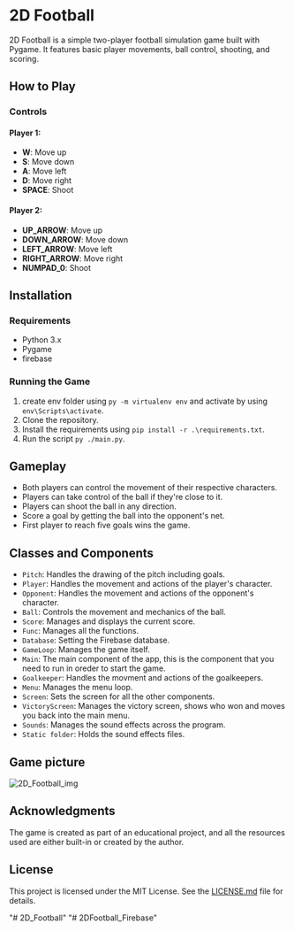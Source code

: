 # 2D Football

2D Football is a simple two-player football simulation game built with Pygame. It features basic player movements, ball control, shooting, and scoring.

## How to Play

### Controls

#### Player 1:
- **W**: Move up
- **S**: Move down
- **A**: Move left
- **D**: Move right
- **SPACE**: Shoot

#### Player 2:
- **UP_ARROW**: Move up
- **DOWN_ARROW**: Move down
- **LEFT_ARROW**: Move left
- **RIGHT_ARROW**: Move right
- **NUMPAD_0**: Shoot

## Installation

### Requirements
- Python 3.x
- Pygame
- firebase

### Running the Game

1. create env folder using `py -m virtualenv env` and activate by using `env\Scripts\activate`.
2. Clone the repository.
3. Install the requirements using `pip install -r .\requirements.txt`.
4. Run the script `py ./main.py`.

## Gameplay

- Both players can control the movement of their respective characters.
- Players can take control of the ball if they're close to it.
- Players can shoot the ball in any direction.
- Score a goal by getting the ball into the opponent's net.
- First player to reach five goals wins the game.

## Classes and Components

- `Pitch`: Handles the drawing of the pitch including goals.
- `Player`: Handles the movement and actions of the player's character.
- `Opponent`: Handles the movement and actions of the opponent's character.
- `Ball`: Controls the movement and mechanics of the ball.
- `Score`: Manages and displays the current score.
- `Func`: Manages all the functions.
- `Database`: Setting the Firebase database.
- `GameLoop`: Manages the game itself.
- `Main`: The main component of the app, this is the component that you need to run in oreder to start the game.
- `Goalkeeper`: Handles the movment and actions of the goalkeepers.
- `Menu`: Manages the menu loop.
- `Screen`: Sets the screen for all the other components.
- `VictoryScreen`: Manages the victory screen, shows who won and moves you back into the main menu.
- `Sounds`: Manages the sound effects across the program.
- `Static folder`: Holds the sound effects files.

## Game picture
![2D_Football_img](https://github.com/ronxzone/2D_Football/blob/main/2D_Football_gh.jpg?raw=true)

## Acknowledgments

The game is created as part of an educational project, and all the resources used are either built-in or created by the author.

## License

This project is licensed under the MIT License. See the [LICENSE.md](LICENSE.md) file for details.

"# 2D_Football" "# 2DFootball_Firebase" 
